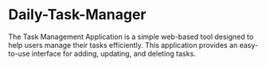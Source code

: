 # Daily-Task-Manager
The Task Management Application is a simple web-based tool designed to help users manage their tasks efficiently. This application provides an easy-to-use interface for adding, updating, and deleting tasks.
